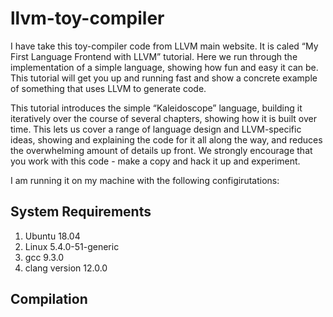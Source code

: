 llvm-toy-compiler
==

I have take this toy-compiler code from LLVM main website. It is caled “My First Language Frontend with LLVM” tutorial. Here we run through the implementation of a simple language, showing how fun and easy it can be. This tutorial will get you up and running fast and show a concrete example of something that uses LLVM to generate code.

This tutorial introduces the simple “Kaleidoscope” language, building it iteratively over the course of several chapters, showing how it is built over time. This lets us cover a range of language design and LLVM-specific ideas, showing and explaining the code for it all along the way, and reduces the overwhelming amount of details up front. We strongly encourage that you work with this code - make a copy and hack it up and experiment.


I am running it on my machine with the following configirutations:
## System Requirements

1. Ubuntu 18.04
2. Linux 5.4.0-51-generic
3. gcc 9.3.0
4. clang version 12.0.0

## Compilation 

<add>

